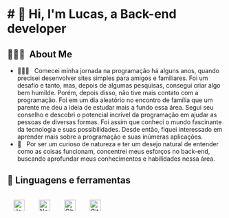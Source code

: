 <h1># 🌌 Hi, I'm Lucas, a Back-end developer </h1>
 
<h2> 👨🏻‍💻 &nbsp;About Me </h2>

- 👨🏻‍💻 &nbsp; Comecei minha jornada na programação há alguns anos, quando precisei desenvolver sites simples para amigos e familiares. Foi um desafio e tanto, mas, depois de algumas pesquisas, consegui criar algo bem humilde.
Porém, depois disso, não tive mais contato com a programação. Foi em um dia aleatório no encontro de família que um parente me deu a ideia de estudar mais a fundo essa área. Segui seu conselho e descobri o potencial incrível da programação em ajudar as pessoas de diversas formas.
Foi assim que conheci o mundo fascinante da tecnologia e suas possibilidades. Desde então, fiquei interessado em aprender mais sobre a programação e suas inúmeras aplicações.
 - 💚 &nbsp; Por ser um curioso de natureza e ter um desejo natural de entender como as coisas funcionam, concentrei meus esforços no back-end, buscando aprofundar meus conhecimentos e habilidades nessa área.

 
<h2>🧰 Linguagens e ferramentas</h2>

<img align="left" alt="JavaScript" width="26px" style="padding:15px;" src="https://cdn.jsdelivr.net/gh/devicons/devicon/icons/javascript/javascript-plain.svg" />
<img align="left" alt="NodeJs" width="26px" style="padding:15px;" src="https://cdn.jsdelivr.net/gh/devicons/devicon/icons/nodejs/nodejs-plain.svg" />
<img align="left" alt="Git" width="26px" style="padding:15px;" src="https://cdn.jsdelivr.net/gh/devicons/devicon/icons/git/git-original.svg" />
<img align="left" alt="GitHub" width="26px" style="padding:15px;" src="https://cdn.jsdelivr.net/gh/devicons/devicon/icons/github/github-original.svg" />
<br />
<br />


